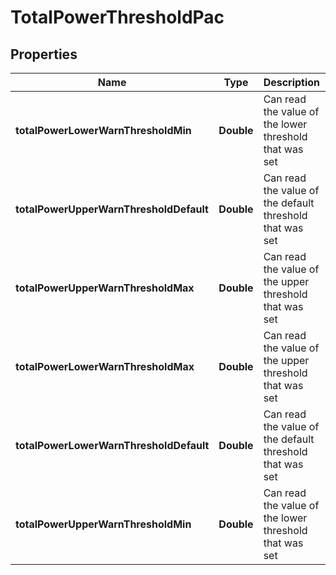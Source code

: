 
# TotalPowerThresholdPac

## Properties
Name | Type | Description | Notes
------------ | ------------- | ------------- | -------------
**totalPowerLowerWarnThresholdMin** | **Double** | Can read the value of the lower threshold that was set |  [optional]
**totalPowerUpperWarnThresholdDefault** | **Double** | Can read the value of the default  threshold that was set |  [optional]
**totalPowerUpperWarnThresholdMax** | **Double** | Can  read the value of the upper threshold that was set |  [optional]
**totalPowerLowerWarnThresholdMax** | **Double** | Can  read the value of the upper threshold that was set |  [optional]
**totalPowerLowerWarnThresholdDefault** | **Double** | Can read the value of the default  threshold that was set |  [optional]
**totalPowerUpperWarnThresholdMin** | **Double** | Can read the value of the lower threshold that was set |  [optional]



